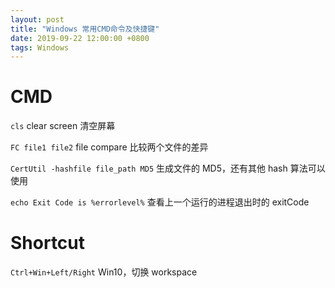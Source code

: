 ```yaml
---
layout: post
title: "Windows 常用CMD命令及快捷键"
date: 2019-09-22 12:00:00 +0800
tags: Windows
---
```


# CMD

`cls`
clear screen 清空屏幕

`FC file1 file2`
file compare 比较两个文件的差异

`CertUtil -hashfile file_path MD5`
生成文件的 MD5，还有其他 hash 算法可以使用

`echo Exit Code is %errorlevel%`
查看上一个运行的进程退出时的 exitCode

# Shortcut

`Ctrl+Win+Left/Right`
Win10，切换 workspace
